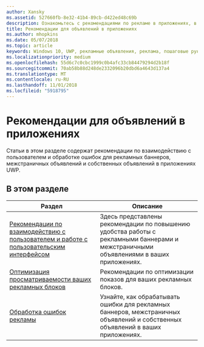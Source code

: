 ```yaml
---
author: Xansky
ms.assetid: 527660fb-8e32-41b4-89cb-d422ed48c69b
description: Ознакомьтесь с рекомендациями по рекламе в приложениях, в том числе по взаимодействию с пользователем и обработке ошибок.
title: Рекомендации для объявлений в приложениях
ms.author: mhopkins
ms.date: 05/07/2018
ms.topic: article
keywords: Windows 10, UWP, рекламные объявления, реклама, пошаговые руководства
ms.localizationpriority: medium
ms.openlocfilehash: 55d6c7c0cbc1999c0b4afc33cb84479294d2b18f
ms.sourcegitcommit: 70ab58b88d248de2332096b20dbd6a4643d137a4
ms.translationtype: MT
ms.contentlocale: ru-RU
ms.lasthandoff: 11/01/2018
ms.locfileid: "5918795"
---
```

# <a name="best-practices-for-ads-in-apps"></a>Рекомендации для объявлений в приложениях

Статьи в этом разделе содержат рекомендации по взаимодействию с пользователем и обработке ошибок для рекламных баннеров, межстраничных объявлений и собственных объявлений в приложениях UWP.

## <a name="in-this-section"></a>В этом разделе

|  Раздел    | Описание |               
|----------|-------|
| [Рекомендации по взаимодействию с пользователем и работе с пользовательским интерфейсом](ui-and-user-experience-guidelines.md) | Здесь представлены рекомендации по повышению удобства работы с рекламными баннерами и межстраничными объявлениями в ваших приложениях. |
| [Оптимизация просматриваемости ваших рекламных блоков](optimize-ad-unit-viewability.md) | Рекомендации по оптимизации показов для ваших рекламных блоков. |
| [Обработка ошибок рекламы](error-handling-with-advertising-libraries.md)     |  Узнайте, как обрабатывать ошибки для рекламных баннеров, межстраничных объявлений и собственных объявлений в ваших приложениях.          |



 

 
